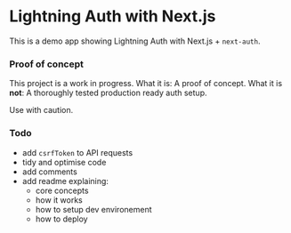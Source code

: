 # Lightning Auth with Next.js

This is a demo app showing Lightning Auth with Next.js + `next-auth`.

### Proof of concept

This project is a work in progress.
What it is: A proof of concept.
What it is **not**: A thoroughly tested production ready auth setup.

Use with caution.

### Todo

- add `csrfToken` to API requests
- tidy and optimise code
- add comments
- add readme explaining:
  - core concepts
  - how it works
  - how to setup dev environement
  - how to deploy
